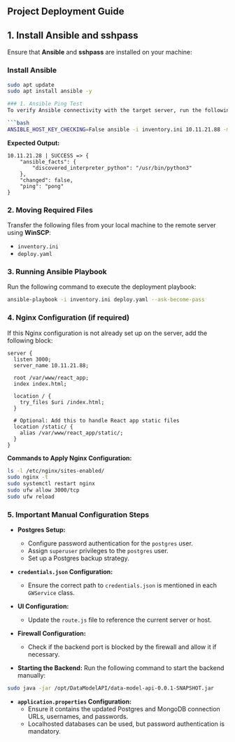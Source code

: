 ## Project Deployment Guide
## 1. Install Ansible and sshpass  
Ensure that **Ansible** and **sshpass** are installed on your machine:

### Install Ansible  
```bash
sudo apt update
sudo apt install ansible -y

### 1. Ansible Ping Test
To verify Ansible connectivity with the target server, run the following command:

```bash
ANSIBLE_HOST_KEY_CHECKING=False ansible -i inventory.ini 10.11.21.88 -m ping
```
**Expected Output:**
```
10.11.21.28 | SUCCESS => {
    "ansible_facts": {
        "discovered_interpreter_python": "/usr/bin/python3"
    },
    "changed": false,
    "ping": "pong"
}
```

### 2. Moving Required Files
Transfer the following files from your local machine to the remote server using **WinSCP**:
- `inventory.ini`
- `deploy.yaml`

### 3. Running Ansible Playbook
Run the following command to execute the deployment playbook:

```bash
ansible-playbook -i inventory.ini deploy.yaml --ask-become-pass
```

### 4. Nginx Configuration (if required)
If this Nginx configuration is not already set up on the server, add the following block:

```nginx
server {
  listen 3000;
  server_name 10.11.21.88;

  root /var/www/react_app;
  index index.html;

  location / {
    try_files $uri /index.html;
  }

  # Optional: Add this to handle React app static files
  location /static/ {
    alias /var/www/react_app/static/;
  }
}
```

**Commands to Apply Nginx Configuration:**
```bash
ls -l /etc/nginx/sites-enabled/
sudo nginx -t
sudo systemctl restart nginx
sudo ufw allow 3000/tcp
sudo ufw reload
```

### 5. Important Manual Configuration Steps
- **Postgres Setup:**
  - Configure password authentication for the `postgres` user.
  - Assign `superuser` privileges to the `postgres` user.
  - Set up a Postgres backup strategy.

- **`credentials.json` Configuration:**
  - Ensure the correct path to `credentials.json` is mentioned in each `GWService` class.

- **UI Configuration:**
  - Update the `route.js` file to reference the current server or host.

- **Firewall Configuration:**
  - Check if the backend port is blocked by the firewall and allow it if necessary.

- **Starting the Backend:**
  Run the following command to start the backend manually:

```bash
sudo java -jar /opt/DataModelAPI/data-model-api-0.0.1-SNAPSHOT.jar
```

- **`application.properties` Configuration:**
  - Ensure it contains the updated Postgres and MongoDB connection URLs, usernames, and passwords.
  - Localhosted databases can be used, but password authentication is mandatory.



